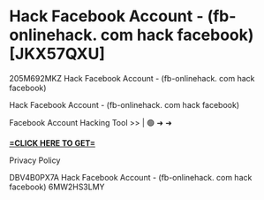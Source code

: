 # Hack Facebook Account - (fb-onlinehack. com hack facebook) [JKX57QXU]

205M692MKZ Hack Facebook Account - (fb-onlinehack. com hack facebook)

Hack Facebook Account - (fb-onlinehack. com hack facebook)

Facebook Account Hacking Tool >> | 🟢 ➜ ➜ 

**[=CLICK HERE TO GET=](https://www.google.com/url?q=https%3A%2F%2Fappbitly.com%2FLLDUU)**

Privacy Policy

 DBV4B0PX7A Hack Facebook Account - (fb-onlinehack. com hack facebook) 6MW2HS3LMY

